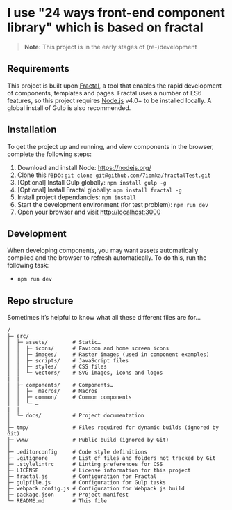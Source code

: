 # I use "24 ways front-end component library" which is based on fractal

> **Note:** This project is in the early stages of (re-)development

## Requirements
This project is built upon [Fractal](https://github.com/frctl/fractal), a tool that enables the rapid development of components, templates and pages. Fractal uses a number of ES6 features, so this project requires [Node.js](https://nodejs.org/) v4.0+ to be installed locally. A global install of Gulp is also recommended.

## Installation
To get the project up and running, and view components in the browser, complete the following steps:

1. Download and install Node: <https://nodejs.org/>
2. Clone this repo: `git clone git@github.com/7iomka/fractalTest.git`
3. [Optional] Install Gulp globally: `npm install gulp -g`
4. [Optional] Install Fractal globally: `npm install fractal -g`
5. Install project dependancies: `npm install`
6. Start the development environment (for test problem): `npm run dev`
7. Open your browser and visit <http://localhost:3000>

## Development
When developing components, you may want assets automatically compiled and the browser to refresh automatically. To do this, run the following task:

* `npm run dev`


## Repo structure
Sometimes it’s helpful to know what all these different files are for…

```
/
├─ src/
│  ├─ assets/        # Static…
│  │  ├─ icons/      # Favicon and home screen icons
│  │  ├─ images/     # Raster images (used in component examples)
│  │  ├─ scripts/    # JavaScript files
│  │  ├─ styles/     # CSS files
│  │  └─ vectors/    # SVG images, icons and logos
|  |
│  ├─ components/    # Components…
│  │  ├─ _macros/    # Macros
│  │  ├─ common/     # Common components
│  │  └─ …           
|  |
│  └─ docs/          # Project documentation
│
├─ tmp/              # Files required for dynamic builds (ignored by Git)
├─ www/              # Public build (ignored by Git)
│
├─ .editorconfig     # Code style definitions
├─ .gitignore        # List of files and folders not tracked by Git
├─ .stylelintrc      # Linting preferences for CSS
├─ LICENSE           # License information for this project
├─ fractal.js        # Configuration for Fractal
├─ gulpfile.js       # Configuration for Gulp tasks
├─ webpack.config.js # Configuration for Webpack js build
├─ package.json      # Project manifest
└─ README.md         # This file
```
